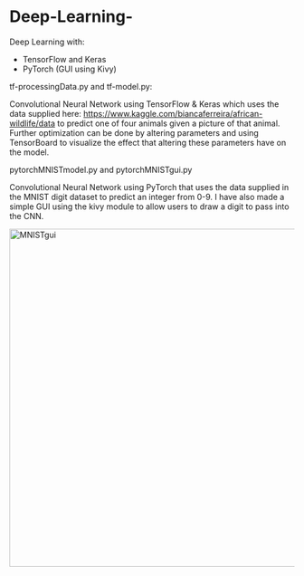 # Deep-Learning-
Deep Learning with:
- TensorFlow and Keras
- PyTorch (GUI using Kivy) 

tf-processingData.py and tf-model.py:

Convolutional Neural Network using TensorFlow & Keras which uses the data supplied here: https://www.kaggle.com/biancaferreira/african-wildlife/data
to predict one of four animals given a picture of that animal. Further optimization can be done by altering parameters and using TensorBoard to visualize the effect that altering these parameters have on the model. 


pytorchMNISTmodel.py and pytorchMNISTgui.py 

Convolutional Neural Network using PyTorch that uses the data supplied in the MNIST digit dataset to predict an integer from 0-9. I have also made a simple GUI using the kivy module to allow users to draw a digit to pass into the CNN. 

<img width="597" alt="MNISTgui" src="https://user-images.githubusercontent.com/56607084/85143266-72fca600-b241-11ea-8591-b814c2809d5f.png">
